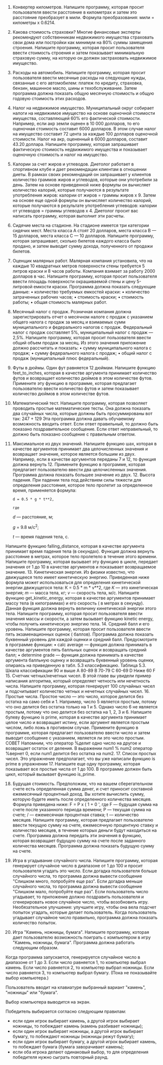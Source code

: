 1. Конвертер километров. Напишите программу, которая просит пользователя ввести расстояние в километрах и затем это
   расстояние преобразует в мили. Формула преобразования:
   мили = километры х 0.6214.
2. Какова стоимость страховки? Многие финансовые эксперты рекомендуют собственникам недвижимого имущества страховать
   свои дома или постройки как минимум на 80% суммы замещения строения. Напишите программу, которая просит пользователя
   ввести стоимость строения и затем показывает минимальную страховую сумму, на которую он должен застраховать
   недвижимое имущество.
3. Расходы на автомобиль. Напишите программу, которая просит пользователя ввести месячные расходы на следующие нужды,
   связанные с его автомобилем: платеж по кредиту, страховка, бензин, машинное масло, шины и техобслуживание. Затем
   программа должна показать общую месячную стоимость и общую годовую стоимость этих расходов.
4. Налог на недвижимое имущество. Муниципальный округ собирает налоги на недвижимое имущество на основе оценочной
   стоимости имущества, составляющей 60% его фактической стоимости. Например, если акр земли оценен в 10 000 долларов,
   то его оценочная стоимость составит 6000 долларов. В этом случае налог на имущество составит 72 цента за каждые 100
   долларов оценочной стоимости. Налог на акр, оцененный в 6000 долларов, составит 43.20 доллара. Напишите программу,
   которая запрашивает фактическую стоимость недвижимого имущества и показывает оценочную стоимость и налог на
   имущество.
5. Калории за счет жиров и углеводов. Диетолог работает в спортивном клубе и дает рекомендации клиентам в отношении
   диеты. В рамках своих рекомендаций он запрашивает у клиентов количество граммов жиров и углеводов, которые они
   употребили за день. Затем на основе приведенной ниже формулы он вычисляет количество калорий, которые получаются в
   результате употребления жиров:
   калории от жиров = граммы жиров х 9.
   Затем на основе еще одной формулы он вычисляет количество калорий, которые получаются в результате употребления
   углеводов:
   калории от углеводов = граммы углеводов х 4.
   Диетолог просит вас написать программу, которая выполнит эти расчеты.
6. Сидячие места на стадионе. На стадионе имеется три категории сидячих мест. Места класса А стоят 20 долларов, места
   класса В — 15 долларов, места класса С — 10 долларов. Напишите программу, которая запрашивает, сколько билетов
   каждого класса было продано, и затем выводит сумму дохода, полученного от продажи билетов.
7. Оценщик малярных работ. Малярная компания установила, что на каждые 10 квадратных метров поверхности стены требуется
   5 литров краски и 8 часов работы. Компания взимает за работу 2000 долларов в час. Напишите программу, которая просит
   пользователя ввести площадь поверхности окрашиваемой стены и цену 5-литровой емкости краски. Программа должна
   показать следующие данные:
   • количество требуемых емкостей краски:
   • количество затраченных рабочих часов;
   • стоимость краски;
   • стоимость работы;
   • общая стоимость малярных работ.
8. Месячный налог с продаж. Розничная компания должна зарегистрировать отчет о месячном налоге с продаж с указанием
   общего налога с продаж за месяц и взимаемых сумм муниципального и федерального налогов с продаж. Федеральный налог с
   продаж составляет 5%, муниципальный налог с продаж — 2,5%. Напишите программу, которая просит пользователя ввести
   общий объем продаж за месяц. Из этого значения приложение должно рассчитать и показать:
   • сумму муниципального налога с продаж;
   • сумму федерального налога с продаж;
   • общий налог с продаж (муниципальный плюс федеральный).
9. Футы в дюймы. Один фут равняется 12 дюймам. Напишите функцию feet_to_inches, которая в качестве аргумента принимает
   количество футов и возвращает количество дюймов в этом количестве футов. Примените эту функцию в программе, которая
   предлагает пользователю ввести количество футов и затем показывает количество дюймов в этом количестве футов.
10. Математический тест. Напишите программу, которая позволяет проводить простые математические тесты. Она должна
    показать два случайных числа, которые должны быть просуммированы вот так:
    247 + 129
    Эта программа должна давать обучаемому возможность вводить ответ. Если ответ правильный, то должно быть показано
    поздравительное сообщение. Если ответ неправильный, то должно быть показано сообщение с правильным ответом.
11. Максимальное из двух значений. Напишите функцию шах, которая в качестве аргументов принимает два целочисленных
    значения и возвращает значение, которое является большим из двух. Например, если в качестве аргументов переданы 7 и
    12, то функция должна вернуть 12. Примените функцию в программе, которая предлагает пользователю
    ввести два целочисленных значения. Программа должна показать большее значение из
    двух.
    12. Высота падения. При падении тела под действием силы тяжести для определения расстояния, которое тело пролетит за
        определенное время, применяется формула:

        d = 0.5 * g * t**2,
    
        где 
    
    _d_ — расстояние, м; 
    
    _g_ = 9.8 м/с<sup>2</sup>; 
    
    _t_ — время падения тела, с.
    
Напишите функцию falling_distance, которая в качестве аргумента принимает время падения тела (в секундах). Функция
должна вернуть расстояние в метрах, которое тело пролетело в течение этого времени. Напишите программу, которая
вызывает эту функцию в цикле, передает значения от 1 до 10 в качестве аргументов и показывает возвращаемое значение.
13. Кинетическая энергия. Из физики известно, что движущееся тело имеет кинетическую энергию. Приведенная ниже формула
    может использоваться для определения кинетической энергии движущегося тела:
    К = 0.5 * m * v**2,
    где _К_ — это кинетическая энергия; _m_ — масса тела, кг; _v_ — скорость тела, м/с.
    Напишите функцию get_kinetic_energy, которая в качестве аргументов принимает массу тела (в килограммах) и его скорость (
    в метрах в секунду). Данная функция должна вернуть величину кинетической энергии этого тела. Напишите программу,
    которая просит пользователя ввести значения массы и скорости, а затем вызывает функцию
    kinetic energy, чтобы получить кинетическую энергию тела.
14. Средний балл и его уровень. Напишите программу, которая просит пользователя ввести пять экзаменационных оценок (
    баллов). Программа должна показать буквенный уровень для каждой оценки и средний балл. Предусмотрите в программе
    функции:
    • calc average — функция должна принимать в качестве аргументов пять балльных оценок и возвращать средний балл;
    • determine grade — функция должна принимать в качестве аргумента балльную оценку и возвращать буквенный уровень
    оценки, опираясь на приведенную в табл. 5.3 классификацию.
    Таблица 5.3. Шкала классификации
    90 и выше А
    80-89 В
    70-79 С
    60-69 D
    Ниже 60 F
15. Счетчик четных/нечетных чисел. В этой главе вы увидели пример написания алгоритма, который определяет четность или
    нечетность числа. Напишите программу, которая генерирует 100 случайных чисел и подсчитывает количество четных и
    нечетных случайных чисел.
16. Простые числа. Простое число — это число, которое делится без остатка на само себя и 1. Например, число 5 является
    простым, потому что оно делится без остатка только на 1 и 5. Однако число 6 не является простым, потому что оно
    делится без остатка на 1, 2, 3 и 6.
    Напишите булеву функцию is prime, которая в качестве аргумента принимает целое число и возвращает истину, если
    аргумент является простым числом, либо ложь в противном случае. Примените функцию в программе, которая предлагает
    пользователю ввести число и затем выводит сообщение с указанием, является ли это число простым.
    СОВЕТ
    Напомним, что оператор %делит одно число на другое и возвращает остаток от деления. В выражении num1 % num2 оператор
    %вернет 0, если num1 делится без остатка на num2.
17. Список простых чисел. Это упражнение предполагает, что вы уже написали функцию is prime в упражнении 17. Напишите
    еще одну программу, которая показывает все простые числа от 1 до 100. В программе должен быть цикл, который вызывает
    функцию is_prime.

18. Будущая стоимость. Предположим, что на вашем сберегательном счете есть определенная сумма денег, и счет приносит
    составной ежемесячный процентный доход. Вы хотите вычислить сумму, которую будете иметь после определенного
    количества месяцев. Формула приведена ниже:
    F = P x ( 1 + 0 ',
    где F — будущая сумма на счете после указанного периода времени; Р — текущая сумма на счете; / — ежемесячная
    процентная ставка; t — количество месяцев.
    Напишите программу, которая предлагает пользователю ввести текущую сумму на счете, ежемесячную процентную ставку и
    количество месяцев, в течение которых деньги будут находиться на счете. Программа должна передать эти значения в
    функцию, которая возвращает будущую сумму на счете после заданного количества месяцев. Программа должна показать
    будущую сумму на счете.

19. Игра в угадывание случайного числа. Напишите программу, которая генерирует случайное число в диапазоне от 1 до 100 и
    просит пользователя угадать это число. Если догадка пользователя больше случайного числа, то программа должна
    вывести сообщение "Слишком много, попробуйте еще раз". Если догадка меньше случайного числа, то программа должна
    вывести сообщение "Слишком мало, попробуйте еще раз". Если пользователь число угадывает, то приложение должно
    поздравить пользователя и сгенерировать новое случайное число, чтобы возобновить игру.
    Необязательное улучшение: улучшите игру, чтобы она вела подсчет попыток угадать, которые делает пользователь. Когда
    пользователь угадывает случайное число правильно, программа должна показать количество попыток.
20. Игра "Камень, ножницы, бумага". Напишите программу, которая дает пользователю возможность поиграть с компьютером в
    игру "Камень, ножницы, бумага". Программа должна работать следующим образом.

Когда программа запускается, генерируется случайное число в диапазоне от 1 до 3. Если число равняется 1, то компьютер
выбрал камень. Если число равняется 2, то компьютер выбрал ножницы. Если число равняется 3, то компьютер выбрал бумагу.
(Пока не показывайте выбор компьютера.)

Пользователь вводит на клавиатуре выбранный вариант "камень", "ножницы" или
"бумага".

Выбор компьютера выводится на экран.

Победитель выбирается согласно следующим правилам:

- если один игрок выбирает камень, а другой игрок выбирает ножницы, то побеждает камень (камень разбивает ножницы);
- если один игрок выбирает ножницы, а другой игрок выбирает бумагу, то побеждают ножницы (ножницы режут бумагу);
- если один игрок выбирает бумагу, а другой игрок выбирает камень, то побеждает бумага (бумага заворачивает камень);
- если оба игрока делают одинаковый выбор, то для определения победителя нужно сыграть повторный раунд.

